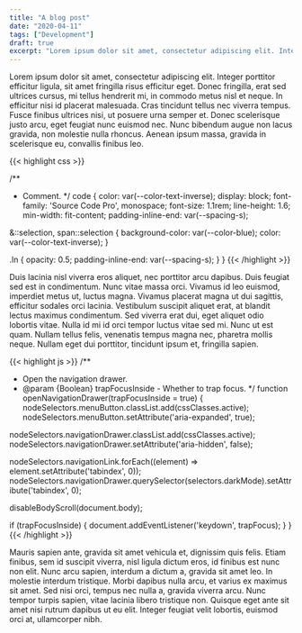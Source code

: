 ```yaml
---
title: "A blog post"
date: "2020-04-11"
tags: ["Development"]
draft: true
excerpt: "Lorem ipsum dolor sit amet, consectetur adipiscing elit. Integer porttitor efficitur ligula, sit amet fringilla risus efficitur eget. Donec fringilla, erat sed ultrices cursus."
---
```


Lorem ipsum dolor sit amet, consectetur adipiscing elit. Integer porttitor efficitur ligula, sit amet fringilla risus efficitur eget. Donec fringilla, erat sed ultrices cursus, mi tellus hendrerit mi, in commodo metus nisl et neque. In efficitur nisi id placerat malesuada. Cras tincidunt tellus nec viverra tempus. Fusce finibus ultrices nisi, ut posuere urna semper et. Donec scelerisque justo arcu, eget feugiat nunc euismod nec. Nunc bibendum augue non lacus gravida, non molestie nulla rhoncus. Aenean ipsum massa, gravida in scelerisque eu, convallis finibus leo.

{{< highlight css >}}

/**
 * Comment.
 */
code {
  color: var(--color-text-inverse);
  display: block;
  font-family: 'Source Code Pro', monospace;
  font-size: 1.1rem;
  line-height: 1.6;
  min-width: fit-content;
  padding-inline-end: var(--spacing-s);

  &::selection,
  span::selection {
    background-color: var(--color-blue);
    color: var(--color-text-inverse);
  }

  .ln {
    opacity: 0.5;
    padding-inline-end: var(--spacing-s);
  }
}
{{< /highlight >}}

Duis lacinia nisl viverra eros aliquet, nec porttitor arcu dapibus. Duis feugiat sed est in condimentum. Nunc vitae massa orci. Vivamus id leo euismod, imperdiet metus ut, luctus magna. Vivamus placerat magna ut dui sagittis, efficitur sodales orci lacinia. Vestibulum suscipit aliquet erat, at blandit lectus maximus condimentum. Sed viverra erat dui, eget aliquet odio lobortis vitae. Nulla id mi id orci tempor luctus vitae sed mi. Nunc ut est quam. Nullam tellus felis, venenatis tempus magna nec, pharetra mollis neque. Nullam eget dui porttitor, tincidunt ipsum et, fringilla sapien.

{{< highlight js >}}
/**
 * Open the navigation drawer.
 * @param {Boolean} trapFocusInside - Whether to trap focus.
 */
function openNavigationDrawer(trapFocusInside = true) {
  nodeSelectors.menuButton.classList.add(cssClasses.active);
  nodeSelectors.menuButton.setAttribute('aria-expanded', true);

  nodeSelectors.navigationDrawer.classList.add(cssClasses.active);
  nodeSelectors.navigationDrawer.setAttribute('aria-hidden', false);

  nodeSelectors.navigationLink.forEach((element) => element.setAttribute('tabindex', 0));
  nodeSelectors.navigationDrawer.querySelector(selectors.darkMode).setAttribute('tabindex', 0);

  disableBodyScroll(document.body);

  if (trapFocusInside) {
    document.addEventListener('keydown', trapFocus);
  }
}
{{< /highlight >}}

Mauris sapien ante, gravida sit amet vehicula et, dignissim quis felis. Etiam finibus, sem id suscipit viverra, nisl ligula dictum eros, id finibus est nunc non elit. Nunc arcu sapien, interdum a dictum a, gravida sit amet leo. In molestie interdum tristique. Morbi dapibus nulla arcu, et varius ex maximus sit amet. Sed nisi orci, tempus nec nulla a, gravida viverra arcu. Nunc tempor turpis sapien, vitae lacinia libero tristique non. Quisque eget ante sit amet nisi rutrum dapibus ut eu elit. Integer feugiat velit lobortis, euismod orci at, ullamcorper nibh.
